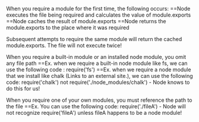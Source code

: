 When you require a module for the first time, the following occurs:
==Node executes the file being required and calculates the value of module.exports
==Node caches the result of module.exports
==Node returns the module.exports to the place where it was required

Subsequent attempts to require the same module will return the cached module.exports. The file will not execute twice!

When you require a built-in module or an installed node module, you omit any file path
==Ex. when we require a built-in node module like fs, we can use the following code : require('fs')
==Ex. when we require a node module that we install like chalk (Links to an external site.), we can use the following code: require('chalk') not require('./node_modules/chalk') - Node knows to do this for us!

When you require one of your own modules, you must reference the path to the file
==Ex. You can use the following code: require('./fileA') - Node will not recognize require('fileA') unless fileA happens to be a node module!